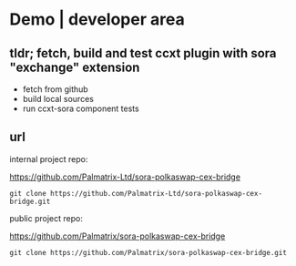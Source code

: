 # Demo | developer area

## tldr; fetch, build and test ccxt plugin with sora "exchange" extension

- fetch from github
- build local sources
- run ccxt-sora component tests

## url

internal project repo:

https://github.com/Palmatrix-Ltd/sora-polkaswap-cex-bridge

```shell
git clone https://github.com/Palmatrix-Ltd/sora-polkaswap-cex-bridge.git
```

public project repo:

https://github.com/Palmatrix/sora-polkaswap-cex-bridge

```shell
git clone https://github.com/Palmatrix/sora-polkaswap-cex-bridge.git
```


